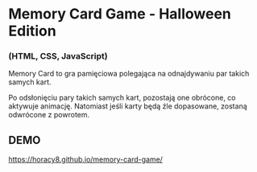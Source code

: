 # Memory Card Game - Halloween Edition

### (HTML, CSS, JavaScript)

Memory Card to gra pamięciowa polegająca na odnajdywaniu par takich samych kart.

Po odsłonięciu pary takich samych kart, pozostają one obrócone, co aktywuje animację. Natomiast jeśli karty będą źle dopasowane, zostaną odwrócone z powrotem.

## DEMO
https://horacy8.github.io/memory-card-game/
